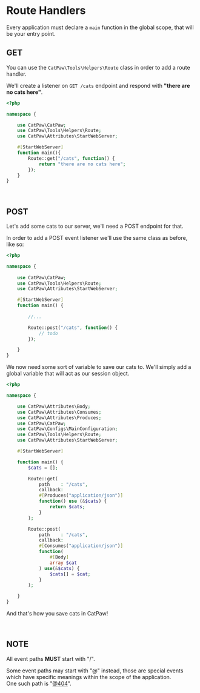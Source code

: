# Route Handlers

Every application must declare a ```main``` function in the global scope, that will be your entry point.
<br/>

## GET

You can use the ```CatPaw\Tools\Helpers\Route``` class in order to add a route handler.<br />

We'll create a listener on ```GET /cats``` endpoint and respond with <b>"there are no cats here"</b>.
```php
<?php

namespace {

	use CatPaw\CatPaw;
	use CatPaw\Tools\Helpers\Route;
	use CatPaw\Attributes\StartWebServer;

    #[StartWebServer]
	function main(){
		Route::get("/cats", function() {
			return "there are no cats here";
		});
	}
}
```
<br/>

## POST

Let's add some cats to our server, we'll need a POST endpoint for that.

In order to add a POST event listener we'll use the same class as before, like so:

```php
<?php

namespace {
    
    use CatPaw\CatPaw;
    use CatPaw\Tools\Helpers\Route;
	use CatPaw\Attributes\StartWebServer;

    #[StartWebServer]
    function main() {
        
        //...

        Route::post("/cats", function() {
            // todo
        });

    }
}
```

We now need some sort of variable to save our cats to. We'll simply add a global variable that will act as our session
object.

```php
<?php

namespace {

	use CatPaw\Attributes\Body;
	use CatPaw\Attributes\Consumes;
	use CatPaw\Attributes\Produces;
	use CatPaw\CatPaw;
	use CatPaw\Configs\MainConfiguration;
	use CatPaw\Tools\Helpers\Route;
	use CatPaw\Attributes\StartWebServer;

    #[StartWebServer]

	function main() {
		$cats = [];

		Route::get(
			path    : "/cats",
			callback:
			#[Produces("application/json")]
			function() use (&$cats) {
				return $cats;
			}
		);

		Route::post(
			path    : "/cats",
			callback:
			#[Consumes("application/json")]
			function(
				#[Body] 
				array $cat
			) use(&$cats) {
				$cats[] = $cat;
			}
		);

	}
}
```

And that's how you save cats in CatPaw!

<br />

## NOTE

All event paths **MUST** start with "/".

Some event paths may start with "@" instead, those are special events which have specific meanings within the scope of
the application.<br />
One such path is "[@404](https://github.com/tncrazvan/catpaw-template/wiki/A.3.0-Not-Found)".

